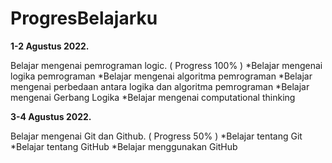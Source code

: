 # ProgresBelajarku

**1-2 Agustus 2022.**

Belajar mengenai pemrograman logic. ( Progress 100% )
*Belajar mengenai logika pemrograman
*Belajar mengenai algoritma pemrograman
*Belajar mengenai perbedaan antara logika dan algoritma pemrograman
*Belajar mengenai Gerbang Logika
*Belajar mengenai computational thinking

**3-4 Agustus 2022.**

Belajar mengenai Git dan Github. ( Progress 50% )
*Belajar tentang Git
*Belajar tentang GitHub
*Belajar menggunakan GitHub
